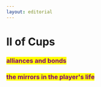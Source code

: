 ```yaml
---
layout: editorial
---
```


# II of Cups



### <mark style="color:purple;"></mark>

### <mark style="color:purple;">alliances and bonds</mark>

### <mark style="color:purple;">the mirrors in the player's life</mark>

<mark style="color:purple;"></mark>

<mark style="color:purple;"></mark>
